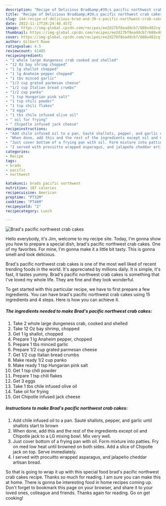 ```yaml
---
description: "Recipe of Delicious Brad&amp;#39;s pacific northwest crab cakes"
title: "Recipe of Delicious Brad&amp;#39;s pacific northwest crab cakes"
slug: 144-recipe-of-delicious-brad-and-39-s-pacific-northwest-crab-cakes
date: 2022-11-17T20:24:48.457Z
image: https://img-global.cpcdn.com/recipes/ee2d27bf8eaddcb7/680x482cq70/brads-pacific-northwest-crab-cakes-recipe-main-photo.jpg
thumbnail: https://img-global.cpcdn.com/recipes/ee2d27bf8eaddcb7/680x482cq70/brads-pacific-northwest-crab-cakes-recipe-main-photo.jpg
cover: https://img-global.cpcdn.com/recipes/ee2d27bf8eaddcb7/680x482cq70/brads-pacific-northwest-crab-cakes-recipe-main-photo.jpg
author: Gilbert Rowe
ratingvalue: 4.5
reviewcount: 41485
recipeingredient:
- "2 whole large dungeness crab cooked and shelled"
- "12 Oz bay shrimp chopped"
- "1 lg shallot chopped"
- "1 lg Anaheim pepper chopped"
- "1 tbs minced garlic"
- "1/2 cup grated parmesan cheese"
- "1/2 cup Italian bread crumbs"
- "1/2 cup panko"
- "1 tsp Hungarian pink salt"
- "1 tsp chili powder"
- "1 tsp chili flakes"
- "3 eggs"
- "1 tbs chile infused olive oil"
- " oil for frying"
- " Chipotle infused jack cheese"
recipeinstructions:
- "Add chile infused oil to a pan. Sauté shallots, pepper, and garlic until shallots start to brown"
- "When done, add this and the rest of the ingredients except oil and Chipotle jack to a LG mixing bowl. Mix very well."
- "Just cover bottom of a frying pan with oil. Form mixture into patties. Fry on med low heat until browned on both sides. Add a slice of Chipotle jack on top. Serve immediately."
- "I served with procuitto wrapped asparagus, and jalapeño cheddar artisan bread."
categories:
- Recipe
tags:
- brads
- pacific
- northwest

katakunci: brads pacific northwest 
nutrition: 107 calories
recipecuisine: American
preptime: "PT32M"
cooktime: "PT46M"
recipeyield: "2"
recipecategory: Lunch

---
```



![Brad&#39;s pacific northwest crab cakes](https://img-global.cpcdn.com/recipes/ee2d27bf8eaddcb7/680x482cq70/brads-pacific-northwest-crab-cakes-recipe-main-photo.jpg)

Hello everybody, it's Jim, welcome to my recipe site. Today, I'm gonna show you how to prepare a special dish, brad&#39;s pacific northwest crab cakes. One of my favorites. For mine, I'm gonna make it a little bit tasty. This is gonna smell and look delicious.



Brad&#39;s pacific northwest crab cakes is one of the most well liked of recent trending foods in the world. It's appreciated by millions daily. It is simple, it's fast, it tastes yummy. Brad&#39;s pacific northwest crab cakes is something that I've loved my whole life. They are fine and they look wonderful.


To get started with this particular recipe, we have to first prepare a few ingredients. You can have brad&#39;s pacific northwest crab cakes using 15 ingredients and 4 steps. Here is how you can achieve it.

<!--inarticleads1-->

##### The ingredients needed to make Brad&#39;s pacific northwest crab cakes:

1. Take 2 whole large dungeness crab, cooked and shelled
1. Take 12 Oz bay shrimp, chopped
1. Get 1 lg shallot, chopped
1. Prepare 1 lg Anaheim pepper, chopped
1. Prepare 1 tbs minced garlic
1. Prepare 1/2 cup grated parmesan cheese
1. Get 1/2 cup Italian bread crumbs
1. Make ready 1/2 cup panko
1. Make ready 1 tsp Hungarian pink salt
1. Get 1 tsp chili powder
1. Prepare 1 tsp chili flakes
1. Get 3 eggs
1. Take 1 tbs chile infused olive oil
1. Take  oil for frying
1. Get  Chipotle infused jack cheese




<!--inarticleads2-->

##### Instructions to make Brad&#39;s pacific northwest crab cakes:

1. Add chile infused oil to a pan. Sauté shallots, pepper, and garlic until shallots start to brown
1. When done, add this and the rest of the ingredients except oil and Chipotle jack to a LG mixing bowl. Mix very well.
1. Just cover bottom of a frying pan with oil. Form mixture into patties. Fry on med low heat until browned on both sides. Add a slice of Chipotle jack on top. Serve immediately.
1. I served with procuitto wrapped asparagus, and jalapeño cheddar artisan bread.




So that is going to wrap it up with this special food brad&#39;s pacific northwest crab cakes recipe. Thanks so much for reading. I am sure you can make this at home. There is gonna be interesting food in home recipes coming up. Don't forget to bookmark this page on your browser, and share it to your loved ones, colleague and friends. Thanks again for reading. Go on get cooking!
